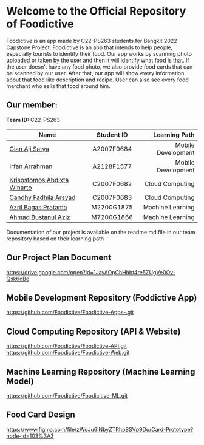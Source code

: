 # Welcome to the Official Repository of Foodictive
Foodictive is an app made by C22-PS263 students for Bangkit 2022 Capstone Project.
Foodictive is an app that intends to help people, especially tourists to identify their food. Our app works by scanning photo uploaded or taken  by the user and then it will identify what food is that. If the user doesn’t have any food photo, we also provide food cards that can be scanned by our user. After that, our app will show every information about that food like description and recipe. User can also see every food merchant who sells that food around him. 

## Our member:
**Team ID:** C22-PS263

| Name        | Student ID           | Learning Path  |
| ------------- |:-------------:| -----:|
| [Gian Aji Satya](https://github.com/gian-exe) | A2007F0684 |  Mobile Development |
| [Irfan Arrahman](https://github.com/irfan201) | A2128F1577 |  Mobile Development |
| [Krisostomos Abdixta Winarto](https://github.com/KrisostomosAbdi) | C2007F0682 | Cloud Computing |
| [Candhy Fadhila Arsyad](https://github.com/CandhyFadhila) | C2007F0683 | Cloud Computing |
| [Azril Bagas Pratama](https://github.com/avocadojj) | M2200G1875 | Machine Learning |
| [Ahmad Bustanul Aziz](https://github.com/AhmadBustanulAziz/) | M7200G1866 | Machine Learning |

Documentation of our project is available on the readme.md file in our team repository based on their learning path
## Our Project Plan Document
https://drive.google.com/open?id=1JavAOpChHhbt4re5ZUgVe0Oy-Qsk6oBe
## Mobile Development Repository (Foddictive App)
https://github.com/Foodictive/Foodictive-Apps-.git
## Cloud Computing Repository (API & Website)
https://github.com/Foodictive/Foodictive-API.git 
<br />
https://github.com/Foodictive/Foodictive-Web.git
## Machine Learning Repository (Machine Learning Model)
https://github.com/Foodictive/Foodicitive-ML.git
## Food Card Design
https://www.figma.com/file/zWqJu6INbyZTRhpSSVp9Do/Card-Prototype?node-id=103%3A3
